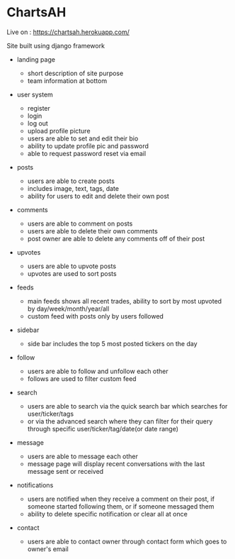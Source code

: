 # ChartsAH

Live on : https://chartsah.herokuapp.com/

Site built using django framework

- landing page
  - short description of site purpose
  - team information at bottom

- user system
  - register
  - login
  - log out
  - upload profile picture 
  - users are able to set and edit their bio
  - ability to update profile pic and password
  - able to request password reset via email
  
- posts
  - users are able to create posts
  - includes image, text, tags, date
  - ability for users to edit and delete their own post 
  
- comments
  - users are able to comment on posts
  - users are able to delete their own comments
  - post owner are able to delete any comments off of their post
  
- upvotes
  - users are able to upvote posts
  - upvotes are used to sort posts
  
- feeds
  - main feeds shows all recent trades, ability to sort by most upvoted by day/week/month/year/all
  - custom feed with posts only by users followed

- sidebar
  - side bar includes the top 5 most posted tickers on the day
  
- follow
  - users are able to follow and unfollow each other
  - follows are used to filter custom feed

- search
  - users are able to search via the quick search bar which searches for user/ticker/tags
  - or via the advanced search where they can filter for their query through specific user/ticker/tag/date(or date range)

- message
  - users are able to message each other
  - message page will display recent conversations with the last message sent or received
  
- notifications
  - users are notified when they receive a comment on their post, if someone started following them, or if someone messaged them
  - ability to delete specific notification or clear all at once
  
- contact
  - users are able to contact owner through contact form which goes to owner's email
